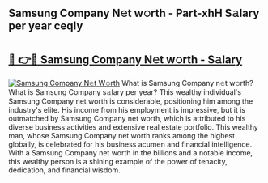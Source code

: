 ## Samsung Company N𝚎t w𝚘rth - Part-xhH S𝚊lary per year ceqIy

# <h2><a href="http://gc05gl.nevu.top/?p=Samsung+Company">🔗 👉🔴 Samsung Company N𝚎t w𝚘rth - S𝚊lary</a></h2>

[![Samsung Company N𝚎t W𝚘rth](https://i.imgur.com/Oavwk0R.jpeg)](http://gc05gl.nevu.top/?p=Samsung+Company)
What is Samsung Company n𝚎t w𝚘rth? What is Samsung Company s𝚊lary per year?
This wealthy individual's Samsung Company net worth is considerable, positioning him among the industry's elite. His income from his employment is impressive, but it is outmatched by Samsung Company net worth, which is attributed to his diverse business activities and extensive real estate portfolio. This wealthy man, whose Samsung Company net worth ranks among the highest globally, is celebrated for his business acumen and financial intelligence. With a Samsung Company net worth in the billions and a notable income, this wealthy person is a shining example of the power of tenacity, dedication, and financial wisdom.
